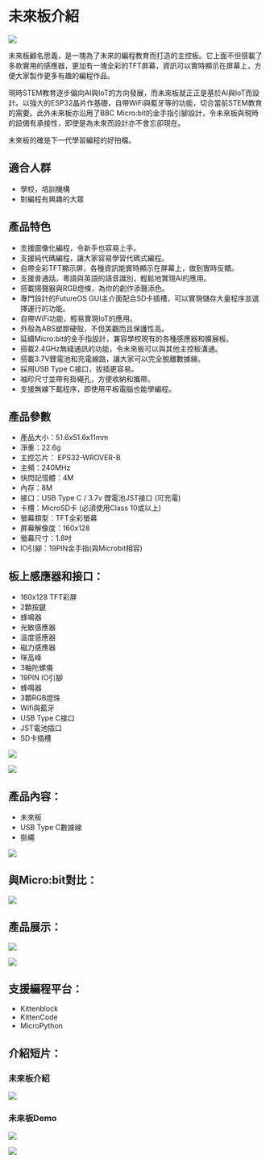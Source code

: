 # 未來板介紹

![](./images/futureboard_blue.jpg)

未來板顧名思義，是一塊為了未來的編程教育而打造的主控板。它上面不但搭載了多款實用的感應器，更加有一塊全彩的TFT屏幕，資訊可以實時顯示在屏幕上，方便大家製作更多有趣的編程作品。

現時STEM教育逐步偏向AI與IoT的方向發展，而未來板就正正是基於AI與IoT而設計。以強大的ESP32晶片作基礎，自帶WiFi與藍牙等的功能，切合當前STEM教育的需要。此外未來板亦沿用了BBC Micro:bit的金手指引腳設計，令未來板與現時的設備有承接性，即使是為未來而設計亦不會忘卻現在。

未來板的確是下一代學習編程的好拍檔。

## 適合人群

- 學校，培訓機構
- 對編程有興趣的大眾

## 產品特色

- 支援圖像化編程，令新手也容易上手。
- 支援純代碼編程，讓大家容易學習代碼式編程。
- 自帶全彩TFT顯示屏，各種資訊能實時顯示在屏幕上，做到實時反饋。
- 支援普通話，粵語與英語的語音識別，輕鬆地實現AI的應用。
- 搭載揚聲器與RGB燈條，為你的創作添聲添色。
- 專門設計的FutureOS GUI主介面配合SD卡插槽，可以實現儲存大量程序並選擇運行的功能。
- 自帶WiFi功能，輕易實現IoT的應用。
- 外殼為ABS塑膠硬殼，不但美觀而且保護性高。
- 延續Micro:bit的金手指設計，兼容學校現有的各種感應器和擴展板。
- 搭載2.4GHz無綫通訊的功能，令未來板可以與其他主控板溝通。
- 搭載3.7V鋰電池和充電線路，讓大家可以完全脫離數據線。
- 採用USB Type C接口，拔插更容易。
- 袖珍尺寸並帶有掛繩孔，方便收納和攜帶。
- 支援無線下載程序，即使用平板電腦也能學編程。

## 產品參數

- 產品大小：51.6x51.6x11mm
- 淨重：22.6g
- 主控芯片：	EPS32-WROVER-B
- 主頻：240MHz
- 快閃記憶體：4M
- 內存：8M
- 接口：USB Type C / 3.7v 鋰電池JST接口 (可充電)
- 卡槽：MicroSD卡 (必須使用Class 10或以上)
- 螢幕類型：TFT全彩螢幕
- 屏幕解像度：160x128
- 螢幕尺寸：1.8吋
- IO引腳：19PIN金手指(與Microbit相容)

## 板上感應器和接口：

- 160x128 TFT彩屏
- 2顆按鍵
- 蜂鳴器
- 光敏感應器
- 溫度感應器
- 磁力感應器
- 咪高峰
- 3軸陀螺儀
- 19PIN IO引腳
- 蜂鳴器
- 3顆RGB燈珠
- Wifi與藍牙
- USB Type C接口
- JST電池插口
- SD卡插槽

![](./images/resources.png)

![](./images/futureboard_robotbit.png)

## 產品內容：

- 未來板
- USB Type C數據線
- 掛繩

![](./images/contents1.jpg)

## 與Micro:bit對比：

![](./images/versus.png)

## 產品展示：

![](./images/front1.jpg)

![](./images/back1.jpg)

## 支援編程平台：

- Kittenblock
- KittenCode
- MicroPython

## 介紹短片：

### 未來板介紹

[![](./images/video1.png)](https://www.youtube.com/watch?v=PlyQjzOZ3N4)

### 未來板Demo

[![](./images/video2.png)](https://www.youtube.com/watch?v=92jPcYZHtWE)

[![](./images/video3.png)](https://www.youtube.com/watch?v=tUIvmvl7esI)